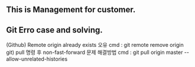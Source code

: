 ## This is Management for customer.

## Git Erro case and solving.
(Github) Remote origin already exists 오유
    cmd : git remote remove origin
git) pull 명령 후 non-fast-forward 문제 해결방법
    cmd : git pull origin master --allow-unrelated-histories
        

